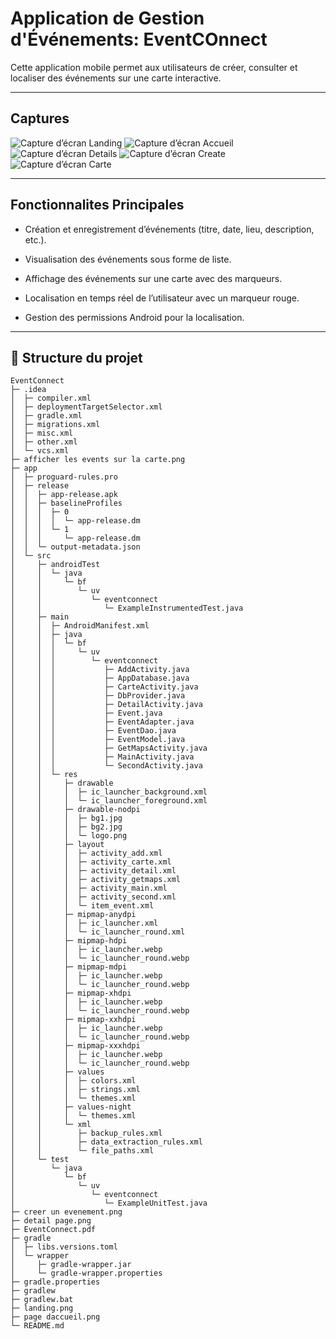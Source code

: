 # Application de Gestion d'Événements: EventCOnnect

Cette application mobile permet aux utilisateurs de créer, consulter et localiser des événements sur une carte interactive. 

---

## Captures

![Capture d’écran Landing](landing.png)
![Capture d’écran Accueil](accueil.png)
![Capture d’écran Details](detail.png)
![Capture d’écran Create](creer.png)
![Capture d’écran Carte](carte.png)


---

## Fonctionnalites Principales
- Création et enregistrement d’événements (titre, date, lieu, description, etc.).

- Visualisation des événements sous forme de liste.

- Affichage des événements sur une carte avec des marqueurs.

- Localisation en temps réel de l’utilisateur avec un marqueur rouge.

- Gestion des permissions Android pour la localisation.
---

## 📂 Structure du projet

```
EventConnect
├─ .idea
│  ├─ compiler.xml
│  ├─ deploymentTargetSelector.xml
│  ├─ gradle.xml
│  ├─ migrations.xml
│  ├─ misc.xml
│  ├─ other.xml
│  └─ vcs.xml
├─ afficher les events sur la carte.png
├─ app
│  ├─ proguard-rules.pro
│  ├─ release
│  │  ├─ app-release.apk
│  │  ├─ baselineProfiles
│  │  │  ├─ 0
│  │  │  │  └─ app-release.dm
│  │  │  └─ 1
│  │  │     └─ app-release.dm
│  │  └─ output-metadata.json
│  └─ src
│     ├─ androidTest
│     │  └─ java
│     │     └─ bf
│     │        └─ uv
│     │           └─ eventconnect
│     │              └─ ExampleInstrumentedTest.java
│     ├─ main
│     │  ├─ AndroidManifest.xml
│     │  ├─ java
│     │  │  └─ bf
│     │  │     └─ uv
│     │  │        └─ eventconnect
│     │  │           ├─ AddActivity.java
│     │  │           ├─ AppDatabase.java
│     │  │           ├─ CarteActivity.java
│     │  │           ├─ DbProvider.java
│     │  │           ├─ DetailActivity.java
│     │  │           ├─ Event.java
│     │  │           ├─ EventAdapter.java
│     │  │           ├─ EventDao.java
│     │  │           ├─ EventModel.java
│     │  │           ├─ GetMapsActivity.java
│     │  │           ├─ MainActivity.java
│     │  │           └─ SecondActivity.java
│     │  └─ res
│     │     ├─ drawable
│     │     │  ├─ ic_launcher_background.xml
│     │     │  └─ ic_launcher_foreground.xml
│     │     ├─ drawable-nodpi
│     │     │  ├─ bg1.jpg
│     │     │  ├─ bg2.jpg
│     │     │  └─ logo.png
│     │     ├─ layout
│     │     │  ├─ activity_add.xml
│     │     │  ├─ activity_carte.xml
│     │     │  ├─ activity_detail.xml
│     │     │  ├─ activity_getmaps.xml
│     │     │  ├─ activity_main.xml
│     │     │  ├─ activity_second.xml
│     │     │  └─ item_event.xml
│     │     ├─ mipmap-anydpi
│     │     │  ├─ ic_launcher.xml
│     │     │  └─ ic_launcher_round.xml
│     │     ├─ mipmap-hdpi
│     │     │  ├─ ic_launcher.webp
│     │     │  └─ ic_launcher_round.webp
│     │     ├─ mipmap-mdpi
│     │     │  ├─ ic_launcher.webp
│     │     │  └─ ic_launcher_round.webp
│     │     ├─ mipmap-xhdpi
│     │     │  ├─ ic_launcher.webp
│     │     │  └─ ic_launcher_round.webp
│     │     ├─ mipmap-xxhdpi
│     │     │  ├─ ic_launcher.webp
│     │     │  └─ ic_launcher_round.webp
│     │     ├─ mipmap-xxxhdpi
│     │     │  ├─ ic_launcher.webp
│     │     │  └─ ic_launcher_round.webp
│     │     ├─ values
│     │     │  ├─ colors.xml
│     │     │  ├─ strings.xml
│     │     │  └─ themes.xml
│     │     ├─ values-night
│     │     │  └─ themes.xml
│     │     └─ xml
│     │        ├─ backup_rules.xml
│     │        ├─ data_extraction_rules.xml
│     │        └─ file_paths.xml
│     └─ test
│        └─ java
│           └─ bf
│              └─ uv
│                 └─ eventconnect
│                    └─ ExampleUnitTest.java
├─ creer un evenement.png
├─ detail page.png
├─ EventConnect.pdf
├─ gradle
│  ├─ libs.versions.toml
│  └─ wrapper
│     ├─ gradle-wrapper.jar
│     └─ gradle-wrapper.properties
├─ gradle.properties
├─ gradlew
├─ gradlew.bat
├─ landing.png
├─ page daccueil.png
└─ README.md

```
